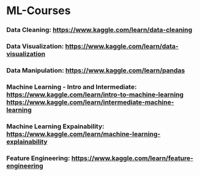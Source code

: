 # ML-Courses

### Data Cleaning: https://www.kaggle.com/learn/data-cleaning
### Data Visualization: https://www.kaggle.com/learn/data-visualization
### Data Manipulation: https://www.kaggle.com/learn/pandas
### Machine Learning - Intro and Intermediate: https://www.kaggle.com/learn/intro-to-machine-learning https://www.kaggle.com/learn/intermediate-machine-learning
### Machine Learning Expainability: https://www.kaggle.com/learn/machine-learning-explainability
### Feature Engineering: https://www.kaggle.com/learn/feature-engineering
